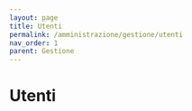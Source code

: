 ```yaml
---
layout: page
title: Utenti
permalink: /amministrazione/gestione/utenti
nav_order: 1
parent: Gestione
---
```


# Utenti

